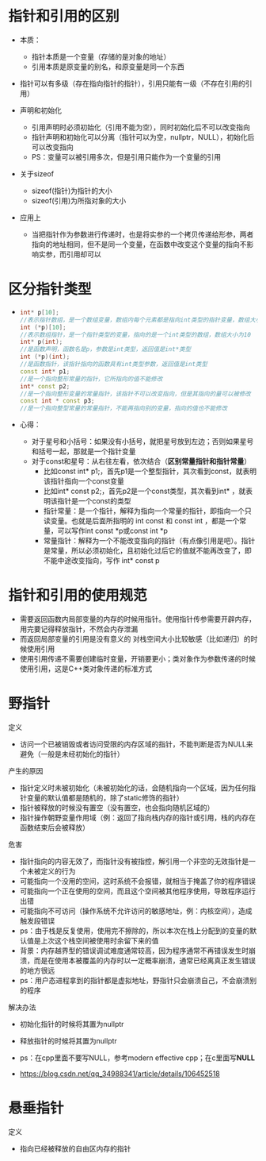# 指针和引用的区别

- 本质：
  - 指针本质是一个变量（存储的是对象的地址）
  - 引用本质是原变量的别名，和原变量是同一个东西

- 指针可以有多级（存在指向指针的指针），引用只能有一级（不存在引用的引用）
- 声明和初始化
  - 引用声明时必须初始化（引用不能为空），同时初始化后不可以改变指向
  - 指针声明和初始化可以分离（指针可以为空，nullptr，NULL），初始化后可以改变指向
  - PS：变量可以被引用多次，但是引用只能作为一个变量的引用

- 关于sizeof
  - sizeof(指针)为指针的大小
  - sizeof(引用)为所指对象的大小

- 应用上
  - 当把指针作为参数进行传递时，也是将实参的一个拷贝传递给形参，两者指向的地址相同，但不是同一个变量，在函数中改变这个变量的指向不影响实参，而引用却可以






# 区分指针类型

- ```cpp
  int* p[10];
  //表示指针数组，是一个数组变量，数组内每个元素都是指向int类型的指针变量，数组大小为10
  int (*p)[10];
  //表示数组指针，是一个指针类型的变量，指向的是一个int类型的数组，数组大小为10
  int* p(int);
  //是函数声明，函数名是p，参数是int类型，返回值是int*类型
  int (*p)(int);
  //是函数指针，该指针指向的函数具有int类型参数，返回值是int类型
  const int* p1;
  //是一个指向整形常量的指针，它所指向的值不能修改
  int* const p2;
  //是一个指向整形变量的常量指针，该指针不可以改变指向，但是其指向的量可以被修改
  const int * const p3;
  //是一个指向整型常量的常量指针，不能再指向别的变量，指向的值也不能修改
  ```
  
- 心得：

  - 对于星号和小括号：如果没有小括号，就把星号放到左边；否则如果星号和括号一起，那就是一个指针变量
  - 对于const和星号：从右往左看，依次结合（**区别常量指针和指针常量**）
    - 比如const int* p1;，首先p1是一个整型指针，其次看到const，就表明该指针指向一个const变量
    - 比如int* const p2;，首先p2是一个const类型，其次看到int* ，就表明该指针是一个const的类型
    - 指针常量：是一个指针，解释为指向一个常量的指针，即指向一个只读变量。也就是后面所指明的 int const 和 const int ，都是一个常量，可以写作int const *p或const int *p
    - 常量指针：解释为一个不能改变指向的指针（有点像引用是吧）。指针是常量，所以必须初始化，且初始化过后它的值就不能再改变了，即不能中途改变指向，写作 int* const p





# 指针和引用的使用规范

- 需要返回函数内局部变量的内存的时候用指针。使用指针传参需要开辟内存，用完要记得释放指针，不然会内存泄漏
- 而返回局部变量的引用是没有意义的 对栈空间大小比较敏感（比如递归）的时候使用引用
- 使用引用传递不需要创建临时变量，开销要更小；类对象作为参数传递的时候使用引用，这是C++类对象传递的标准方式





# 野指针

定义

- 访问一个已被销毁或者访问受限的内存区域的指针，不能判断是否为NULL来避免（一般是未经初始化的指针）



产生的原因

- 指针定义时未被初始化（未被初始化的话，会随机指向一个区域，因为任何指针变量的默认值都是随机的，除了static修饰的指针）
- 指针被释放的时候没有置空（没有置空，也会指向随机区域的）
- 指针操作朝野变量作用域（例：返回了指向栈内存的指针或引用，栈的内存在函数结束后会被释放）



危害

- 指针指向的内容无效了，而指针没有被指控，解引用一个非空的无效指针是一个未被定义的行为
- 可能指向一个没用的空间，这时系统不会报错，就相当于掩盖了你的程序错误
- 可能指向一个正在使用的空间，而且这个空间被其他程序使用，导致程序运行出错
- 可能指向不可访问（操作系统不允许访问的敏感地址，例：内核空间），造成触发段错误
- ps：由于栈是反复使用，使用完不擦除的，所以本次在栈上分配到的变量的默认值是上次这个栈空间被使用时余留下来的值
- 背景：内存越界型的错误调试难度通常较高，因为程序通常不再错误发生时崩溃，而是在使用本被覆盖的内存时以一定概率崩溃，通常已经离真正发生错误的地方很远
- ps：用户态进程拿到的指针都是虚拟地址，野指针只会崩溃自己，不会崩溃别的程序



解决办法

- 初始化指针的时候将其置为nullptr
- 释放指针的时候将其置为nullptr
- ps：在cpp里面不要写NULL，参考modern effective cpp；在c里面写**NULL**

- https://blog.csdn.net/qq_34988341/article/details/106452518





# 悬垂指针

定义

- 指向已经被释放的自由区内存的指针